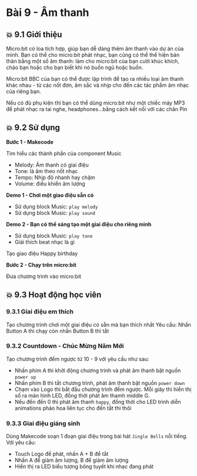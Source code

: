 # Bài 9 - Âm thanh

## 💥 9.1 Giới thiệu

Micro:bit có loa tích hợp, giúp bạn dễ dàng thêm âm thanh vào dự án của mình. Bạn có thể cho micro:bit phát nhạc, bạn cũng có thể thể hiện bản thân bằng một số âm thanh: làm cho micro:bit của bạn cười khúc khích, chào bạn hoặc cho bạn biết khi nó buồn ngủ hoặc buồn.


Micro:bit BBC của bạn có thể được lập trình để tạo ra nhiều loại âm thanh khác nhau - từ các nốt đơn, âm sắc và nhịp cho đến các tác phẩm âm nhạc của riêng bạn.


Nếu có đủ phụ kiện thì bạn có thể dùng micro:bit như một chiếc máy MP3 để phát nhạc ra tai nghe, headphones...bằng cách kết nối với các chân Pin


## 💥 9.2 Sử dụng

**Bước 1 - Makecode**

Tìm hiểu các thành phần của component Music

* Melody: Âm thanh có giai điệu
* Tone: là âm theo nốt nhạc
* Tempo: Nhịp độ nhanh hay chậm
* Volume: điều khiển âm lượng


**Demo 1 -  Chơi một giao điệu sẵn có**

* Sử dụng block Music: `play melody`
* Sử dụng block Music: `play sound`

**Demo 2 -  Bạn có thể sáng tạo một giai điệu cho riêng mình**

* Sử dụng block Music: `play tone`
* Giải thích beat nhạc là gì

Tạo giao điệu Happy birthday


**Bước 2 - Chạy trên micro:bit**

Đưa chương trình vào micro:bit

## 💥 9.3 Hoạt động học viên

### 9.3.1 Giai điệu em thích

Tạo chương trình chơi một giai điệu có sẵn mà bạn thích nhất
Yêu cầu: Nhấn Button A thì chạy còn nhấn Button B thì tắt


### 9.3.2 Countdown - Chúc Mừng Năm Mới

Tạo chương trình đếm ngược từ 10 - 9 với yêu cầu như sau:

* Nhấn phím A thì khởi động chương trình và phát âm thanh bật nguồn `power up`
* Nhấn phím B thì tắt chương trình, phát âm thanh bật nguồn `power down`
* Chạm vào Logo thì bắt đầu chương trình đếm ngược. Mỗi giây thì hiển thị số ra màn hình LED, đồng thời phát âm thamh middle G.
* Nếu đến đến 0 thì phát âm thanh `happy`, đồng thời cho LED trình diễn animations pháo hoa liên tục cho đến tắt thì thôi


### 9.3.3 Giai điệu giáng sinh

Dùng Makecode soạn 1 đoạn giai điệu trong bài hát `Jingle Bells` nỗi tiếng.
Với yêu cầu:

* Touch Logo để phát, nhấn A + B để tắt
* Nhấn A để giảm âm lượng, B để giảm âm lượng
* Hiển thị ra LED biểu tượng bông tuyết khi nhạc đang phát